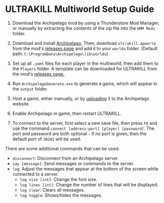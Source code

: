 # ULTRAKILL Multiworld Setup Guide

1. Download the Archipelago mod by using a Thunderstore Mod Manager, or manually by extracting the contents of the zip file into the `UMM Mods` folder.

2. Download and install [Archipelago](https://github.com/ArchipelagoMW/Archipelago/releases). Then, download `ultrakill.apworld` from the mod's [releases page](https://github.com/TRPG0/ArchipelagoULTRAKILL/releases) and add it to your `worlds` folder. (Default path: `C:\ProgramData\Archipelago\lib\worlds`)

3. Set up all `.yaml` files for each player in the multiworld, then add them to the `Players` folder. A template can be downloaded for ULTRAKILL from the mod's [releases page.](https://github.com/TRPG0/ArchipelagoULTRAKILL/releases)

4. Run `ArchipelagoGenerate.exe` to generate a game, which will appear in the `output` folder.

5. Host a game, either manually, or by [uploading](https://archipelago.gg/uploads) it to the Archipelago website.

6. Enable Archipelago in game, then restart ULTRAKILL.

7. To connect to the server, first select a new save file, then press `F8` and use the command `connect [address:port] [player] [password]`. The port and password are both optional - if no port is given, then the default port of `38281` will be used.

There are some additional commands that can be used:

- `disconnect`: Disconnect from an Archipelago server.
- `say [message]`: Send messages or commands to the server.
- `log`: Adjust the messages that appear at the bottom of the screen while connected to a server.
    - `log size [int]`: Change the font size.
    - `log lines [int]`: Change the number of lines that will be displayed.
    - `log clear`: Clears all messages.
    - `log toggle`: Shows/hides the messages.